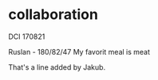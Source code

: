 # collaboration
DCI 170821

Ruslan - 180/82/47
My favorit meal is meat
 
That's a line added by Jakub.

